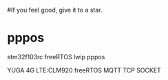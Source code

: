 #If you feel good, give it to a star.
# pppos
stm32f103rc freeRTOS lwip pppos

YUGA 4G LTE:CLM920 freeRTOS MQTT TCP SOCKET

